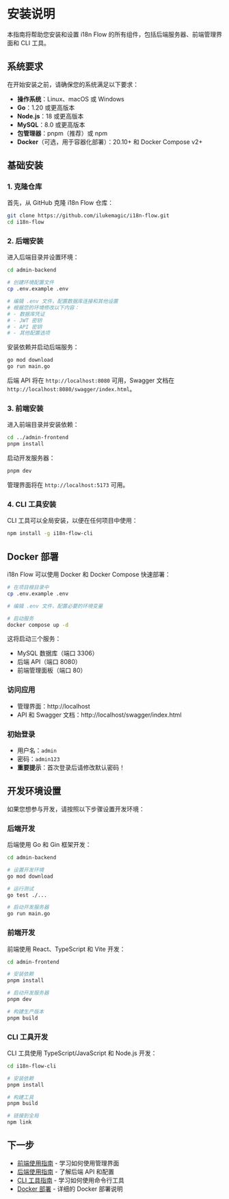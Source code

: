 # 安装说明

本指南将帮助您安装和设置 i18n Flow 的所有组件，包括后端服务器、前端管理界面和 CLI 工具。

## 系统要求

在开始安装之前，请确保您的系统满足以下要求：

- **操作系统**：Linux、macOS 或 Windows
- **Go**：1.20 或更高版本
- **Node.js**：18 或更高版本
- **MySQL**：8.0 或更高版本
- **包管理器**：pnpm（推荐）或 npm
- **Docker**（可选，用于容器化部署）：20.10+ 和 Docker Compose v2+

## 基础安装

### 1. 克隆仓库

首先，从 GitHub 克隆 i18n Flow 仓库：

```bash
git clone https://github.com/ilukemagic/i18n-flow.git
cd i18n-flow
```

### 2. 后端安装

进入后端目录并设置环境：

```bash
cd admin-backend

# 创建环境配置文件
cp .env.example .env

# 编辑 .env 文件，配置数据库连接和其他设置
# 根据您的环境修改以下内容：
# - 数据库凭证
# - JWT 密钥
# - API 密钥
# - 其他配置选项
```

安装依赖并启动后端服务：

```bash
go mod download
go run main.go
```

后端 API 将在 `http://localhost:8080` 可用，Swagger 文档在 `http://localhost:8080/swagger/index.html`。

### 3. 前端安装

进入前端目录并安装依赖：

```bash
cd ../admin-frontend
pnpm install
```

启动开发服务器：

```bash
pnpm dev
```

管理界面将在 `http://localhost:5173` 可用。

### 4. CLI 工具安装

CLI 工具可以全局安装，以便在任何项目中使用：

```bash
npm install -g i18n-flow-cli
```

## Docker 部署

i18n Flow 可以使用 Docker 和 Docker Compose 快速部署：

```bash
# 在项目根目录中
cp .env.example .env

# 编辑 .env 文件，配置必要的环境变量

# 启动服务
docker compose up -d
```

这将启动三个服务：

- MySQL 数据库（端口 3306）
- 后端 API（端口 8080）
- 前端管理面板（端口 80）

### 访问应用

- 管理界面：http://localhost
- API 和 Swagger 文档：http://localhost/swagger/index.html

### 初始登录

- 用户名：`admin`
- 密码：`admin123`
- **重要提示**：首次登录后请修改默认密码！

## 开发环境设置

如果您想参与开发，请按照以下步骤设置开发环境：

### 后端开发

后端使用 Go 和 Gin 框架开发：

```bash
cd admin-backend

# 设置开发环境
go mod download

# 运行测试
go test ./...

# 启动开发服务器
go run main.go
```

### 前端开发

前端使用 React、TypeScript 和 Vite 开发：

```bash
cd admin-frontend

# 安装依赖
pnpm install

# 启动开发服务器
pnpm dev

# 构建生产版本
pnpm build
```

### CLI 工具开发

CLI 工具使用 TypeScript/JavaScript 和 Node.js 开发：

```bash
cd i18n-flow-cli

# 安装依赖
pnpm install

# 构建工具
pnpm build

# 链接到全局
npm link
```

## 下一步

- [前端使用指南](/zh/guide/frontend-guide) - 学习如何使用管理界面
- [后端使用指南](/zh/guide/backend-guide) - 了解后端 API 和配置
- [CLI 工具指南](/zh/guide/cli-guide) - 学习如何使用命令行工具
- [Docker 部署](/zh/deployment/docker) - 详细的 Docker 部署说明
